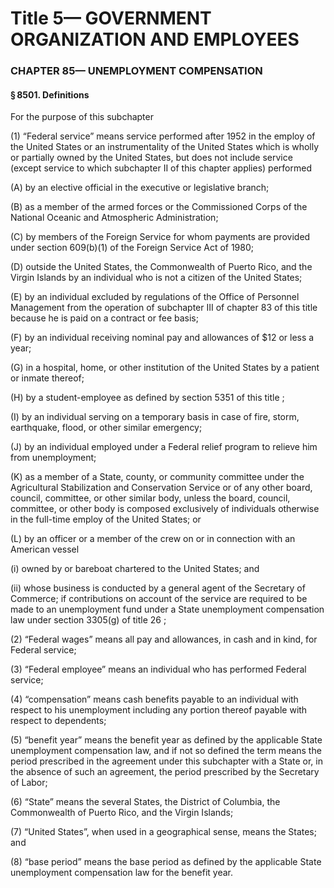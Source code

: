 
# Title 5— GOVERNMENT ORGANIZATION AND EMPLOYEES
### CHAPTER 85— UNEMPLOYMENT COMPENSATION
#### § 8501. Definitions

For the purpose of this subchapter

(1) “Federal service” means service performed after 1952 in the employ of the United States or an instrumentality of the United States which is wholly or partially owned by the United States, but does not include service (except service to which subchapter II of this chapter applies) performed

(A) by an elective official in the executive or legislative branch;

(B) as a member of the armed forces or the Commissioned Corps of the National Oceanic and Atmospheric Administration;

(C) by members of the Foreign Service for whom payments are provided under section 609(b)(1) of the Foreign Service Act of 1980;

(D) outside the United States, the Commonwealth of Puerto Rico, and the Virgin Islands by an individual who is not a citizen of the United States;

(E) by an individual excluded by regulations of the Office of Personnel Management from the operation of subchapter III of chapter 83 of this title because he is paid on a contract or fee basis;

(F) by an individual receiving nominal pay and allowances of $12 or less a year;

(G) in a hospital, home, or other institution of the United States by a patient or inmate thereof;

(H) by a student-employee as defined by section 5351 of this title ;

(I) by an individual serving on a temporary basis in case of fire, storm, earthquake, flood, or other similar emergency;

(J) by an individual employed under a Federal relief program to relieve him from unemployment;

(K) as a member of a State, county, or community committee under the Agricultural Stabilization and Conservation Service or of any other board, council, committee, or other similar body, unless the board, council, committee, or other body is composed exclusively of individuals otherwise in the full-time employ of the United States; or

(L) by an officer or a member of the crew on or in connection with an American vessel

(i) owned by or bareboat chartered to the United States; and

(ii) whose business is conducted by a general agent of the Secretary of Commerce; if contributions on account of the service are required to be made to an unemployment fund under a State unemployment compensation law under section 3305(g) of title 26 ;

(2) “Federal wages” means all pay and allowances, in cash and in kind, for Federal service;

(3) “Federal employee” means an individual who has performed Federal service;

(4) “compensation” means cash benefits payable to an individual with respect to his unemployment including any portion thereof payable with respect to dependents;

(5) “benefit year” means the benefit year as defined by the applicable State unemployment compensation law, and if not so defined the term means the period prescribed in the agreement under this subchapter with a State or, in the absence of such an agreement, the period prescribed by the Secretary of Labor;

(6) “State” means the several States, the District of Columbia, the Commonwealth of Puerto Rico, and the Virgin Islands;

(7) “United States”, when used in a geographical sense, means the States; and

(8) “base period” means the base period as defined by the applicable State unemployment compensation law for the benefit year.
